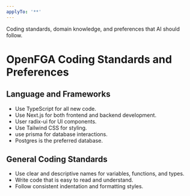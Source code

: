 ```yaml
---
applyTo: '**'
---
```

Coding standards, domain knowledge, and preferences that AI should follow.

# OpenFGA Coding Standards and Preferences

## Language and Frameworks
- Use TypeScript for all new code.
- Use Next.js for both frontend and backend development.
- User radix-ui for UI components.
- Use Tailwind CSS for styling.
- use prisma for database interactions.
- Postgres is the preferred database.

## General Coding Standards
- Use clear and descriptive names for variables, functions, and types.
- Write code that is easy to read and understand.
- Follow consistent indentation and formatting styles.